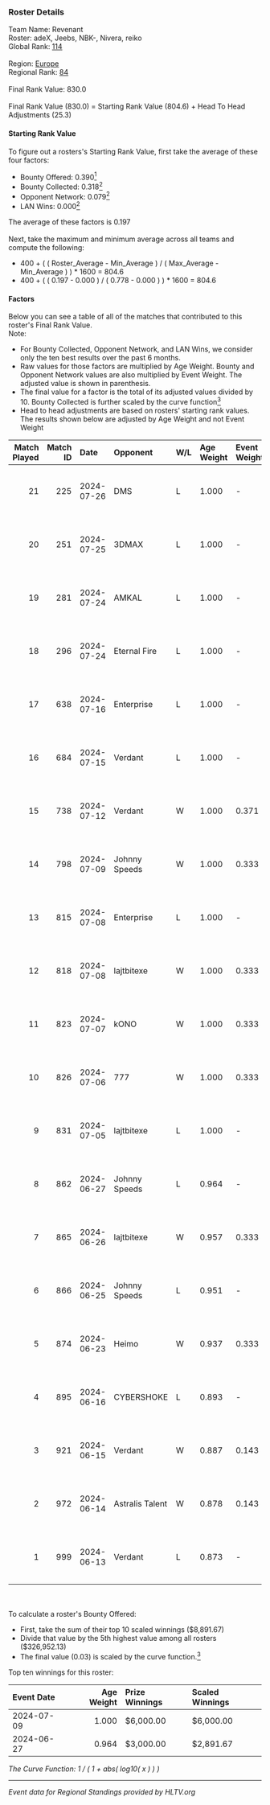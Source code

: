 ### Roster Details<br />
Team Name: Revenant<br />
Roster: adeX, Jeebs, NBK-, Nivera, reiko<br />
Global Rank: [114](../standings_global.md)<br />
<br />
Region: [Europe]( ../standings_europe.md)<br />
Regional Rank: [84]( ../standings_europe.md)<br />
<br />
Final Rank Value:  830.0<br />
<br />
Final Rank Value (830.0) = Starting Rank Value (804.6) + Head To Head Adjustments (25.3)<br />

#### Starting Rank Value<br />
To figure out a rosters's Starting Rank Value, first take the average of these four factors:<br />
- Bounty Offered: 0.390[<sup>1</sup>](#table2)
- Bounty Collected: 0.318[<sup>2</sup>](#table1)
- Opponent Network: 0.079[<sup>2</sup>](#table1)
- LAN Wins: 0.000[<sup>2</sup>](#table1)

The average of these factors is 0.197<br />
<br />
Next, take the maximum and minimum average across all teams and compute the following:<br />
- 400 + ( ( Roster_Average - Min_Average ) / ( Max_Average - Min_Average ) ) * 1600 = 804.6
- 400 + ( ( 0.197 - 0.000 ) / ( 0.778 - 0.000 ) ) * 1600 = 804.6


#### Factors<br />
Below you can see a table of all of the matches that contributed to this roster's Final Rank Value.<br />
Note:<br />

- For Bounty Collected, Opponent Network, and LAN Wins, we consider only the ten best results over the past 6 months.
- Raw values for those factors are multiplied by Age Weight. Bounty and Opponent Network values are also multiplied by Event Weight. The adjusted value is shown in parenthesis.
- The final value for a factor is the total of its adjusted values divided by 10. Bounty Collected is further scaled by the curve function[<sup>3</sup>](#curveFunction)
- Head to head adjustments are based on rosters' starting rank values. The results shown below are adjusted by Age Weight and not Event Weight
<span id="table1"></span><br />


| Match Played | Match ID | Date       | Opponent        | W/L | Age Weight | Event Weight | Bounty Collected | Opponent Network | LAN Wins  | H2H Adj. | Roster                           |
| -: | -: | :- | :- | :- | :- | :- | :- | :- | :- | -: | :- |
|           21 |      225 | 2024-07-26 | DMS             | L   | 1.000      | -            | -                | -                | -         |   -13.63 | adeX, Jeebs, NBK-, Nivera, reiko |
|           20 |      251 | 2024-07-25 | 3DMAX           | L   | 1.000      | -            | -                | -                | -         |    -1.67 | adeX, Jeebs, NBK-, Nivera, reiko |
|           19 |      281 | 2024-07-24 | AMKAL           | L   | 1.000      | -            | -                | -                | -         |    -3.73 | adeX, lauNX, NBK-, Nivera, reiko |
|           18 |      296 | 2024-07-24 | Eternal Fire    | L   | 1.000      | -            | -                | -                | -         |    -0.40 | adeX, lauNX, NBK-, Nivera, reiko |
|           17 |      638 | 2024-07-16 | Enterprise      | L   | 1.000      | -            | -                | -                | -         |   -11.77 | adeX, lauNX, NBK-, Nivera, reiko |
|           16 |      684 | 2024-07-15 | Verdant         | L   | 1.000      | -            | -                | -                | -         |   -16.75 | adeX, lauNX, NBK-, Nivera, reiko |
|           15 |      738 | 2024-07-12 | Verdant         | W   | 1.000      | 0.371        | 0.015 (0.006)    | 0.305 (0.113)    | 0 (0.000) |    14.66 | adeX, lauNX, NBK-, Nivera, reiko |
|           14 |      798 | 2024-07-09 | Johnny Speeds   | W   | 1.000      | 0.333        | 0.124 (0.041)    | 0.819 (0.273)    | 0 (0.000) |    28.42 | adeX, lauNX, NBK-, Nivera, reiko |
|           13 |      815 | 2024-07-08 | Enterprise      | L   | 1.000      | -            | -                | -                | -         |   -11.21 | adeX, lauNX, NBK-, Nivera, reiko |
|           12 |      818 | 2024-07-08 | lajtbitexe      | W   | 1.000      | 0.333        | 0.007 (0.002)    | 0.112 (0.037)    | 0 (0.000) |    10.80 | adeX, lauNX, NBK-, Nivera, reiko |
|           11 |      823 | 2024-07-07 | kONO            | W   | 1.000      | 0.333        | 0.029 (0.010)    | 0.547 (0.182)    | 0 (0.000) |    17.89 | adeX, lauNX, NBK-, Nivera, reiko |
|           10 |      826 | 2024-07-06 | 777             | W   | 1.000      | 0.333        | 0.015 (0.005)    | 0.182 (0.061)    | 0 (0.000) |    11.60 | adeX, lauNX, NBK-, Nivera, reiko |
|            9 |      831 | 2024-07-05 | lajtbitexe      | L   | 1.000      | -            | -                | -                | -         |   -19.82 | adeX, lauNX, NBK-, Nivera, reiko |
|            8 |      862 | 2024-06-27 | Johnny Speeds   | L   | 0.964      | -            | -                | -                | -         |    -2.59 | adeX, lauNX, NBK-, Nivera, reiko |
|            7 |      865 | 2024-06-26 | lajtbitexe      | W   | 0.957      | 0.333        | 0.007 (0.002)    | 0.112 (0.036)    | 0 (0.000) |    10.76 | adeX, lauNX, NBK-, Nivera, reiko |
|            6 |      866 | 2024-06-25 | Johnny Speeds   | L   | 0.951      | -            | -                | -                | -         |    -2.48 | adeX, lauNX, NBK-, Nivera, reiko |
|            5 |      874 | 2024-06-23 | Heimo           | W   | 0.937      | 0.333        | 0.006 (0.002)    | 0.086 (0.027)    | 0 (0.000) |     9.14 | adeX, lauNX, NBK-, Nivera, reiko |
|            4 |      895 | 2024-06-16 | CYBERSHOKE      | L   | 0.893      | -            | -                | -                | -         |   -11.28 | adeX, lauNX, NBK-, Nivera, reiko |
|            3 |      921 | 2024-06-15 | Verdant         | W   | 0.887      | 0.143        | 0.015 (0.002)    | 0.305 (0.039)    | 0 (0.000) |    16.68 | adeX, lauNX, NBK-, Nivera, reiko |
|            2 |      972 | 2024-06-14 | Astralis Talent | W   | 0.878      | 0.143        | 0.009 (0.001)    | 0.201 (0.025)    | 0 (0.000) |    10.58 | adeX, lauNX, NBK-, Nivera, reiko |
|            1 |      999 | 2024-06-13 | Verdant         | L   | 0.873      | -            | -                | -                | -         |    -9.84 | adeX, lauNX, NBK-, Nivera, reiko |

<br />
<span id="table2"></span><br />
To calculate a roster's Bounty Offered:<br />

- First, take the sum of their top 10 scaled winnings ($8,891.67)
- Divide that value by the 5th highest value among all rosters ($326,952.13)
- The final value (0.03) is scaled by the curve function.[<sup>3</sup>](#curveFunction)

Top ten winnings for this roster:<br />

| Event Date | Age Weight | Prize Winnings | Scaled Winnings |
| :- | -: | :- | :- |
| 2024-07-09 |      1.000 | $6,000.00      | $6,000.00       |
| 2024-06-27 |      0.964 | $3,000.00      | $2,891.67       |


<span id="curveFunction"></span>_The Curve Function: 1 / ( 1 + abs( log10( x ) ) )_<br />

---
_Event data for Regional Standings provided by HLTV.org_<br />
